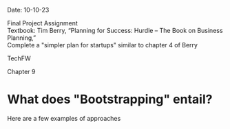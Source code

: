 Date: 10-10-23

Final Project Assignment  
    Textbook: Tim Berry, “Planning for Success: Hurdle – The Book on Business Planning,”    
    Complete a "simpler plan for startups" similar to chapter 4 of Berry


TechFW

Chapter 9

# What does "Bootstrapping" entail?
Here are a few examples of approaches
